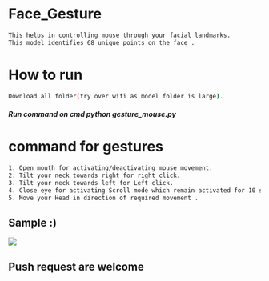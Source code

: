 # Face_Gesture
                             
```bash      
This helps in controlling mouse through your facial landmarks.  
This model identifies 68 unique points on the face .       
```           
# How to run     
```bash        
Download all folder(try over wifi as model folder is large). 
``` 
##### Run command on cmd  python gesture_mouse.py  
   
   
# command for gestures
```bash
1. Open mouth for activating/deactivating mouse movement.
2. Tilt your neck towards right for right click.
3. Tilt your neck towards left for Left click.
4. Close eye for activating Scroll mode which remain activated for 10 seconds.
5. Move your Head in direction of required movement .
```

## Sample :)
<img src="Sample/example.gif">   

## Push request are welcome 
       
  
 

